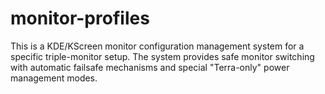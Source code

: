 # monitor-profiles
This is a KDE/KScreen monitor configuration management system for a specific triple-monitor setup. The system provides safe monitor switching with automatic failsafe mechanisms and special "Terra-only" power management modes.
